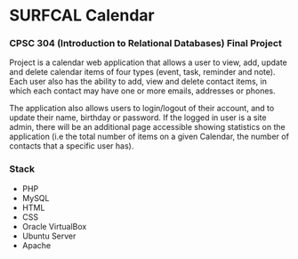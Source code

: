 # SURFCAL Calendar 
### CPSC 304 (Introduction to Relational Databases) Final Project

Project is a calendar web application that allows a user to view, add, update and delete calendar items of four types (event, task, reminder and note). Each user also has the ability to add, view and delete contact items, in which each contact may have one or more emails, addresses or phones.

The application also allows users to login/logout of their account, and to update their name, birthday or password. If the logged in user is a site admin, there will be an additional page accessible showing statistics on the application (i.e the total number of items on a given Calendar, the number of contacts that a specific user has).

### Stack
- PHP
- MySQL
- HTML
- CSS
- Oracle VirtualBox
- Ubuntu Server
- Apache
